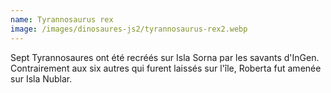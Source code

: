 ```yaml
---
name: Tyrannosaurus rex
image: /images/dinosaures-js2/tyrannosaurus-rex2.webp
---
```

Sept Tyrannosaures ont été recréés sur Isla Sorna par les savants d'InGen. Contrairement aux six autres qui furent laissés sur l'île, Roberta fut amenée sur Isla Nublar.
